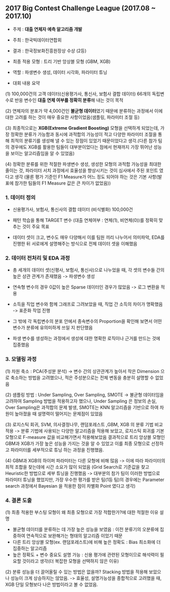 ## 2017 Big Contest Challenge League (2017.08 ~ 2017.10)

- 주제 : **대출 연체자 예측 알고리즘 개발**
- 주최 : 한국빅데이터연합회
- 결과 : 한국정보화진흥원장상 수상 (2등)
- 최종 적용 모형 : 트리 기반 앙상블 모형 (GBM, XGB)
- 역할 : 파생변수 생성, 데이터 시각화, 파라미터 튜닝

- 대회 내용 요약 

 (1) 100,000건의 고객 데이터(신용평가사, 통신사, 보험사 결합 데이터) 66개의 독립변수로 반응 변수인 **대출 연체 여부를 정확히 분류**해 내는 것이 목적
  
 (2) 연체자의 분포가 약 4,000건인 **불균형 데이터**였기 때문에 분류하는 과정에서 이에 대한 고려를 하는 것이 매우 중요한 사항이었음(샘플링, 파라미터 조절 등)
 
 (3) 최종적으로는 **XGB(Extreme Gradient Boosting)** 모형을 선택하게 되었는데, 가장 정확한 분류가 가능함과 동시에 과적합의 가능성이 적고 다양한 파라미터 조절을 통해 최적의 분류기를 생성해 낼 수 있는 장점이 있었기 때문이었다고 생각.(다른 참가 팀의 경우에도 XGB를 활용한 팀들이 대부분이었다는 점에서 현재까지 가장 뛰어난 성능을 보이는 알고리즘임을 알 수 있었음)
 
 (4) 정확한 분류를 위한 적절한 파생변수 생성, 생성한 모형의 과적합 가능성을 최대한 줄이는 것, 파라미터 서치 과정에서 효율성을 향상시키는 것이 심사에서 주된 포인트 였다고 생각 (물론 평가 기준인 F1 Measure가 어느 정도 되어야 하는 것은 기본 사항(발표에 참가한 팀들의 F1 Measure 값은 큰 차이가 없었음))

### 1. 데이터 정의

- 신용평가사, 보험사, 통신사의 결합 데이터 (비식별화) 100,000건

- 패턴 학습을 통해 TARGET 변수 (대출 연체여부 : 연체(1), 비연체(0))를 정확히 맞추는 것이 주요 목표

- 데이터 셋이 크고, 변수도 매우 다양해서 이를 팀원 끼리 나누어서 의미파악, EDA를 진행한 뒤 서로에게 설명해주는 방식으로 전체 데이터 셋을 이해했음

### 2. 데이터 전처리 및 EDA 과정

- 총 세개의 데이터 셋(신평사, 보험사, 통신사)으로 나누었을 때, 각 셋의 변수들 간의 높은 상관 관계가 존재했음 -> 파생변수 생성

- 연속형 변수의 경우 0값이 높은 Sparse 데이터인 경우가 많았음 -> 로그 변환을 적용

- 소득을 직업 변수와 함께 그래프로 그려보았을 때, 직업 간 소득의 차이가 명확했음 -> 표준화 작업 진행

- 그 밖에 각 독립변수의 분포 안에서 종속변수의 Proportion을 확인해 보면서 어떤 변수가 분류에 유의미하게 쓰일 지 판단했음

- 파생 변수를 생성하는 과정에서 생성에 대한 명확한 로직이나 근거를 만드는 것에 집중했음

### 3. 모델링 과정

(1) 차원 축소 : PCA(주성분 분석)
    -> 변수 간의 상관관계가 높아서 작은 Dimension 으로 축소하는 방법을 고려했으나, 적은 주성분으로는 전체 변동을 충분히 설명할 수 없었음

(2) 샘플링 방법 : Under Sampling, Over Sampling, SMOTE
    -> 불균형 데이터임을 고려하여 Sampling 방법을 적용하고자 했으나, Under Sampling 은 정보의 손실, Over Sampling은 과적합의 문제 발생,
       SMOTE는 KNN 알고리즘을 기반으로 하여 차원이 높아졌을 때 설명력이 떨어지는 문제점이 있었음

(3) 로지스틱 회귀, SVM, 의사결정나무, 랜덤포레스트 ,GBM, XGB 의 분류 기법 비교 적용
    -> 분류 기법에 사용되는 다양한 알고리즘을 적용해 보았고, 로지스틱 회귀를 기본 모형으로 F-measure 값을 비교해가면서 적용해보았음
       결과적으로 트리 앙상블 모형인 GBM과 XGB가 가장 높은 성능을 가지는 것을 알 수 있었고 이를 최종 모형으로 선정하고 파라미터를 세부적으로 튜닝        하는 과정을 진행했음.
    
(4) GBM과 XGB의 하이퍼 파라미터는 다른 모형에 비해 많음 -> 이에 따라 파라미터의 최적 조합을 찾는데에 시간 소요가 많이 되었음
    (Grid Search로 기준값을 찾고 Heuristic한 방법으로 세부 튜닝을 진행했음 -> 대부분의 참가 팀이 이러한 방법으로 파라미터 튜닝을 했었지만,
    가장 우수한 평가를 받은 팀(1등 팀)의 경우에는 Parameter search 과정에서 Bayesian 을 적용한 점이 차별화 Point 였다고 생각)
    
### 4. 결론 도출

(1) 최종 적용한 부스팅 모형이 왜 최종 모형으로 가장 적합한가?에 대한 적절한 이유 설명
   
   - 불균형 데이터를 분류하는 데 가장 높은 성능을 보였음 : 이전 분류기의 오분류에 집중하여 연속적으로 보완해가는 형태의 알고리즘 이었기 때문
   - 다른 트리 앙상블 모형(ex. 랜덤포레스트)에 비해 높은 정확도 : Bias 최소화에 더 집중하는 알고리즘
   - 높은 정확도 + 변수 중요도 설명 가능 : 신용 평가에 관련된 모형이므로 해석력이 필요할 것이라고 생각(더 복잡한 모형을 선택하지 않은 이유)
    
(2) 분류 성능을 더 끌어올릴 수 있는 방법은 없을까? Stacking 방법을 적용해 보았으나 성능이 크게 상승하지는 않았음.
   -> 효율성, 설명가능성을 종합적으로 고려했을 때, XGB 단일 모형보다 나은 방법이라고 볼 수 없었음. 
